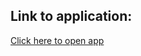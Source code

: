 ## Link to application:

[Click here to open app](https://fb4de17e-78f6-419a-9f7e-438e8e0631af-00-zo6o9z4agb09.spock.replit.dev/)
